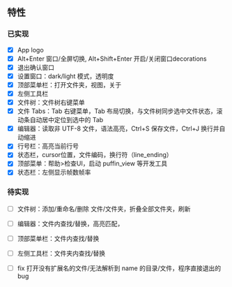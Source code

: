 ## 特性
### 已实现
- [x] App logo
- [x] Alt+Enter 窗口/全屏切换, Alt+Shift+Enter 开启/关闭窗口decorations
- [x] 退出确认窗口
- [x] 设置窗口：dark/light 模式，透明度
- [x] 顶部菜单栏：打开文件夹，视图，关于
- [x] 左侧工具栏
- [x] 文件树：文件树右键菜单
- [x] 文件 Tabs：Tab 右键菜单，Tab 布局切换，与文件树同步选中文件状态，滚动条自动居中定位到选中的 Tab
- [x] 编辑器：读取非 UTF-8 文件，语法高亮，Ctrl+S 保存文件，Ctrl+J 换行并自动缩进
- [x] 行号栏：高亮当前行号
- [x] 状态栏，cursor位置，文件编码，换行符（line_ending）
- [x] 顶部菜单：帮助>检查UI，启动 puffin_view 等开发工具
- [x] 状态栏：左侧显示帧数帧率
### 待实现
- [ ] 文件树：添加/重命名/删除 文件/文件夹，折叠全部文件夹，刷新
- [ ] 编辑器：文件内查找/替换，高亮匹配，
- [ ] 顶部菜单栏：文件内查找/替换
- [ ] 左侧工具栏：文件夹内查找/替换
- [ ] fix 打开没有扩展名的文件/无法解析到 name 的目录/文件，程序直接退出的 bug

